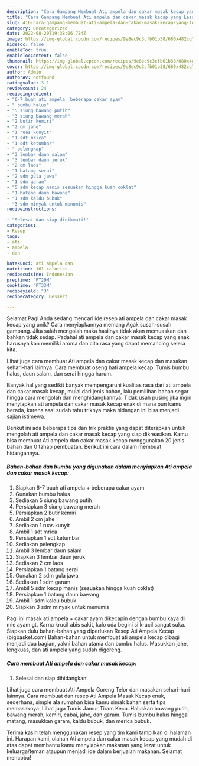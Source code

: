 ```yaml
---
description: "Cara Gampang Membuat Ati ampela dan cakar masak kecap yang Lezat, Mantap"
title: "Cara Gampang Membuat Ati ampela dan cakar masak kecap yang Lezat, Mantap"
slug: 416-cara-gampang-membuat-ati-ampela-dan-cakar-masak-kecap-yang-lezat-mantap
category: Uncategorized
date: 2022-08-20T19:38:06.784Z
image: https://img-global.cpcdn.com/recipes/9e8ec9c3cfb01b38/680x482cq70/ati-ampela-dan-cakar-masak-kecap-foto-resep-utama.jpg
hideToc: false
enableToc: true
enableTocContent: false
thumbnail: https://img-global.cpcdn.com/recipes/9e8ec9c3cfb01b38/680x482cq70/ati-ampela-dan-cakar-masak-kecap-foto-resep-utama.jpg
cover: https://img-global.cpcdn.com/recipes/9e8ec9c3cfb01b38/680x482cq70/ati-ampela-dan-cakar-masak-kecap-foto-resep-utama.jpg
author: Admin
authorAv: notfound
ratingvalue: 3.1
reviewcount: 24
recipeingredient:
- "6-7 buah ati ampela  beberapa cakar ayam"
- " bumbu halus"
- "5 siung bawang putih"
- "3 siung bawang merah"
- "2 butir kemiri"
- "2 cm jahe"
- "1 ruas kunyit"
- "1 sdt mrica"
- "1 sdt ketumbar"
- " pelengkap"
- "3 lembar daun salam"
- "3 lembar daun jeruk"
- "2 cm laos"
- "1 batang serai"
- "2 sdm gula jawa"
- "1 sdm garam"
- "5 sdm kecap manis sesuakan hingga kuah coklat"
- "1 batang daun bawang"
- "1 sdm kaldu bubuk"
- "3 sdm minyak untuk menumis"
recipeinstructions:

- "Selesai dan siap dinikmati!"
categories:
- Resep
tags:
- ati
- ampela
- dan

katakunci: ati ampela dan 
nutrition: 161 calories
recipecuisine: Indonesian
preptime: "PT29M"
cooktime: "PT33M"
recipeyield: "3"
recipecategory: Dessert

---
```



Selamat Pagi Anda sedang mencari ide resep ati ampela dan cakar masak kecap yang unik? Cara menyiapkannya memang Agak susah-susah gampang. Jika salah mengolah maka hasilnya tidak akan memuaskan dan bahkan tidak sedap. Padahal ati ampela dan cakar masak kecap yang enak harusnya kan memiliki aroma dan cita rasa yang dapat memancing selera kita.


Lihat juga cara membuat Ati ampela dan cakar masak kecap dan masakan sehari-hari lainnya. Cara membuat oseng hati ampela kecap. Tumis bumbu halus, daun salam, dan serai hingga harum.

Banyak hal yang sedikit banyak mempengaruhi kualitas rasa dari ati ampela dan cakar masak kecap, mulai dari jenis bahan, lalu pemilihan bahan segar hingga cara mengolah dan menghidangkannya. Tidak usah pusing jika ingin menyiapkan ati ampela dan cakar masak kecap enak di mana pun kamu berada, karena asal sudah tahu triknya maka hidangan ini bisa menjadi sajian istimewa.


Berikut ini ada beberapa tips dan trik praktis yang dapat diterapkan untuk mengolah ati ampela dan cakar masak kecap yang siap dikreasikan. Kamu bisa membuat Ati ampela dan cakar masak kecap menggunakan 20 jenis bahan dan 0 tahap pembuatan. Berikut ini cara dalam membuat hidangannya.

<!--inarticleads1-->

##### Bahan-bahan dan bumbu yang digunakan dalam menyiapkan Ati ampela dan cakar masak kecap:

1. Siapkan 6-7 buah ati ampela + beberapa cakar ayam
1. Gunakan  bumbu halus
1. Sediakan 5 siung bawang putih
1. Persiapkan 3 siung bawang merah
1. Persiapkan 2 butir kemiri
1. Ambil 2 cm jahe
1. Sediakan 1 ruas kunyit
1. Ambil 1 sdt mrica
1. Persiapkan 1 sdt ketumbar
1. Sediakan  pelengkap
1. Ambil 3 lembar daun salam
1. Siapkan 3 lembar daun jeruk
1. Sediakan 2 cm laos
1. Persiapkan 1 batang serai
1. Gunakan 2 sdm gula jawa
1. Sediakan 1 sdm garam
1. Ambil 5 sdm kecap manis (sesuakan hingga kuah coklat)
1. Persiapkan 1 batang daun bawang
1. Ambil 1 sdm kaldu bubuk
1. Siapkan 3 sdm minyak untuk menumis


Pagi ini masak ati ampela + cakar ayam dikecapin dengan bumbu kaya di mie ayam gt. Karna krucil abis sakit, kalo uda begini si krucil sangat suka. Siapkan dulu bahan-bahan yang diperlukan Resep Ati Ampela Kecap (bigbasket.com) Bahan-bahan untuk membuat ati ampela kecap dibagi menjadi dua bagian, yakni bahan utama dan bumbu halus. Masukkan jahe, lengkuas, dan ati ampela yang sudah digoreng. 

<!--inarticleads2-->

##### Cara membuat Ati ampela dan cakar masak kecap:


1. Selesai dan siap dihidangkan!

Lihat juga cara membuat Ati Ampela Goreng Telor dan masakan sehari-hari lainnya. Cara membuat dan resep Ati Ampela Masak Kecap enak, sederhana, simple ala rumahan bisa kamu simak bahan serta tips memasaknya. Lihat juga Tumis Jamur Tiram Keca. Haluskan bawang putih, bawang merah, kemiri, cabai, jahe, dan garam. Tumis bumbu halus hingga matang, masukkan garam, kaldu bubuk, dan merica bubuk. 

Terima kasih telah menggunakan resep yang tim kami tampilkan di halaman ini. Harapan kami, olahan Ati ampela dan cakar masak kecap yang mudah di atas dapat membantu kamu menyiapkan makanan yang lezat untuk keluarga/teman ataupun menjadi ide dalam berjualan makanan. Selamat mencoba!
